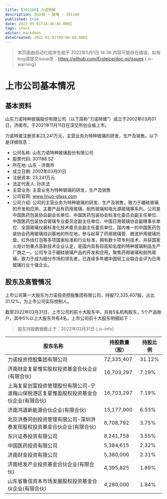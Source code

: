 ```yaml
---
title: [301188] 力诺特玻
description: 创业板 - 玻璃 - 301188
published: true
date: 2022-05-01T14:36:45.000Z
tags: stock
editor: markdown
dateCreated: 2022-01-01T00:00:00.000Z
---
```


> 本页面由自动化程序生成于 2022年5月1日 14:36
> 内容可能存在错误，如有bug请提交issue至：https://github.com/Eroleice/doc-pi/issues
{.is-warning}

# 上市公司基本情况

## 基本资料

山东力诺特种玻璃股份有限公司（以下简称“力诺特玻”）成立于2002年03月01日，济南市。于2021年11月11日在深交所创业板上市。

力诺特玻注册资本23,241万元，主营业务为特种玻璃的研发，生产及销售。以下是详细信息：

- 公司名称: 山东力诺特种玻璃股份有限公司
- 股票代码: 301188.SZ
- 所在地: 山东 - 济南市
- 成立日期: 2002年03月01日
- 注册资本: 23,241万元
- 法定代表人: 孙庆法
- 主营业务: 主营业务为特种玻璃的研发，生产及销售
- 公司官网: www.linuo-glass.com
- 公司介绍: 公司的主营业务为特种玻璃的研发、生产及销售，致力于硼硅玻璃的开发和应用，主要产品有药用玻璃、耐热玻璃和电光源玻璃等系列。公司是中国医药包装协会副会长单位、中国医药包装协会标准化委员会副主任单位、中国医药包装协会玻璃专业委员会副主任单位、中国日用玻璃协会副理事长单位、全国玻璃仪器标准化技术委员会副主任委员单位，国内唯一的中国医药包装协会药用玻璃培训基地的所在地，参与起草了药用玻璃管、微波炉用玻璃托盘、红外线灯泡等多项国家标准和行业标准，拥有数十项专利技术，并获国家火炬计划重点高新技术企业认定，是国内具有较高知名度的特种玻璃制品生产厂商之一。公司专注于硼硅玻璃产品的开发和应用，聚焦药用玻璃和耐热玻璃，致力于成为细分市场的领先者，已连续多年被中国轻工业联合会评为日用玻璃行业十强企业。


## 股东及高管情况

上市公司第一大股东为力诺投资控股集团有限公司，持股72,335,407股，占比31.12%，为上市公司实际控制人。

截至2022年03月31日，上市公司的前十大股东中，共有5名机构股东，5个产品账户，其中5%以上大股东共有4名。上市公司前十大股东明细如下：

> 股东持股数据截止于：2022年03月31日
{.is-info}

| 股东名称 | 持股数量（股） | 持股比例 |
| --- | --- | --- |
| 力诺投资控股集团有限公司 | 72,335,407 | 31.12% |
| 济南财金复星惟实股权投资基金合伙企业(有限合伙) | 16,703,297 | 7.19% |
| 上海复星创富投资管理股份有限公司-宁波梅山保税港区复星惟盈股权投资基金合伙企业(有限合伙) | 16,703,297 | 7.19% |
| 济南鸿道新能源合伙企业(有限合伙) | 15,177,000 | 6.53% |
| 北京洪泰同创投资管理有限公司-深圳洪泰发现股权投资基金合伙企业(有限合伙) | 8,708,792 | 3.75% |
| 东兴证券投资有限公司 | 8,241,758 | 3.55% |
| 中国医药投资有限公司 | 5,384,615 | 2.32% |
| 济南财金投资有限公司 | 5,380,000 | 2.31% |
| 济南经发产业投资基金合伙企业(有限合伙) | 4,395,825 | 1.89% |
| 山东省鲁信资本市场发展股权投资基金合伙企业(有限合伙) | 4,280,000 | 1.84% |




